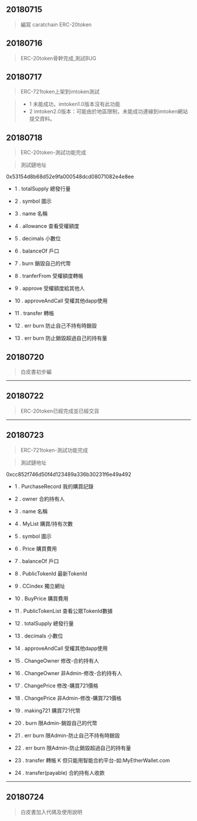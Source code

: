 
## 20180715 
 > 編寫 caratchain ERC-20token

## 20180716
 > ERC-20token骨幹完成,測試BUG

## 20180717
 > ERC-721token上架到imtoken測試
 
 > - 1 未能成功，imtoken1.0版本沒有此功能
 > - 2 imtoken2.0版本：可能由於地區限制，未能成功連線到imtoken網站提交資料。
 
## 20180718
 > ERC-20token-測試功能完成
 
 > 測試鏈地址
 
 0x53154d8b68d52e9fa000548dcd08071082e4e8ee
 
 - 1 . totalSupply      總發行量
 
 - 2 . symbol           圖示
 
 - 3 . name             名稱
 
 - 4 . allowance        查看受權額度
 
 - 5 . decimals         小數位
 
 - 6 . balanceOf        戶口
 
 - 7 . burn             銷毀自己的代幣
 
 - 8 . tranferFrom      受權額度轉帳
 
 - 9 . approve          受權額度給其他人
 
 - 10 . approveAndCall  受權其他dapp使用
 
 - 11 . transfer         轉帳
 
 - 12 . err burn         防止自己不持有時銷毀

 - 13 . err burn         防止銷毀超過自己的持有量

## 20180720
 > 白皮書初步編
 
 ------


## 20180722
 > ERC-20token已經完成並已經交貨
 
 ------

## 20180723

 > ERC-721token-測試功能完成
 
 > 測試鏈地址
 
0xcc852f746d50f4d123489a336b30231f6e49a492

 - 1 . PurchaseRecord 我的購買記錄 

 - 2 . owner    合約持有人 

 - 3 . name             名稱 
 
 - 4 . MyList   購買/持有次數 
 
 - 5 . symbol           圖示 
 
 - 6 . Price            購買費用 

 - 7 . balanceOf        戶口 

 - 8 . PublicTokenId  最新TokenId 
 
 - 9 .  CCindex          獨立網址 

 - 10 . BuyPrice         購買費用  
 
 - 11 . PublicTokenList  查看公眾TokenId數據 

 - 12 . totalSupply      總發行量 
 
 - 13 . decimals         小數位 

 - 14 . approveAndCall  受權其他dapp使用 
 
 - 15 . ChangeOwner      修改-合約持有人 
 
 - 16 . ChangeOwner      非Admin-修改-合約持有人 
 
 - 17 . ChangePrice      修改-購買721價格 

 - 18 . ChangePrice      非Admin-修改-購買721價格 
 
 - 19 . making721        購買721代幣 
 
 - 20 . burn             限Admin-銷毀自己的代幣 
 
 - 21 . err burn         限Admin-防止自己不持有時銷毀 

 - 22 . err burn         限Admin-防止銷毀超過自己的持有量 
  
 - 23 . transfer         轉帳 K 但只能用智能合約平台-如:MyEtherWallet.com
 
 - 24 . transfer(payable)     合約持有人收款 

 ------
 
## 20180724

 > 白皮書加入代碼及使用說明

 
